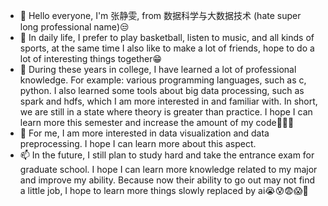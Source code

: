 - 👋 Hello everyone, I'm 张静雯, from 数据科学与大数据技术 (hate super long professional name)😒
- 👀 In daily life, I prefer to play basketball, listen to music, and all kinds of sports, at the same time I also like to make a lot of friends, hope to do a lot of interesting things together😁
- 🌱 During these years in college, I have learned a lot of professional knowledge. For example: various programming languages, such as c, python. I also learned some tools about big data processing, such as spark and hdfs, which I am more interested in and familiar with. In short, we are still in a state where theory is greater than practice. I hope I can learn more this semester and increase the amount of my code🤗🤩🤤
- 💞️ For me, I am more interested in data visualization and data preprocessing. I hope I can learn more about this aspect.
- 📫 In the future, I still plan to study hard and take the entrance exam for graduate school. I hope I can learn more knowledge related to my major and improve my ability. Because now their ability to go out may not find a little job, I hope to learn more things slowly replaced by ai😭😰😨😱🥺

<!---
zjw-1212/zjw-1212 is a ✨ special ✨ repository because its `README.md` (this file) appears on your GitHub profile.
You can click the Preview link to take a look at your changes.
--->
